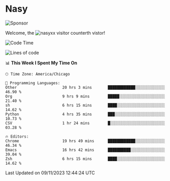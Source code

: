 # Nasy

<!--
<p align="center">
<img height="200" src="https://github-readme-stats.vercel.app/api?username=nasyxx&count_private=true&show_icons=true&theme=dracula&include_all_commits=true"/>
<img height="200" src="https://github-readme-stats.vercel.app/api/top-langs/?username=nasyxx&theme=dracula&hide=html,jupyter+notebook&count_private=true&show_icons=true"/>
</p>

  
----------------
-->

![Sponsor](https://img.shields.io/static/v1.svg?label=Sponsor&message=%E2%9D%A4&logo=GitHub&style=flat&color=pink)
 
Welcome, the ![nasyxx visitor counter](https://count.getloli.com/get/@nasyxx?theme=rule34)th vistor!
 
<!--START_SECTION:waka-->
![Code Time](http://img.shields.io/badge/Code%20Time-3%2C931%20hrs%2035%20mins-blue)

![Lines of code](https://img.shields.io/badge/From%20Hello%20World%20I%27ve%20Written-6.3%20million%20lines%20of%20code-blue)

📊 **This Week I Spent My Time On** 

```text
🕑︎ Time Zone: America/Chicago

💬 Programming Languages: 
Other                    20 hrs 3 mins       ████████████░░░░░░░░░░░░░   46.90 % 
Org                      9 hrs 9 mins        █████░░░░░░░░░░░░░░░░░░░░   21.40 % 
sh                       6 hrs 15 mins       ████░░░░░░░░░░░░░░░░░░░░░   14.62 % 
Python                   4 hrs 35 mins       ███░░░░░░░░░░░░░░░░░░░░░░   10.73 % 
CSV                      1 hr 24 mins        █░░░░░░░░░░░░░░░░░░░░░░░░   03.28 % 

🔥 Editors: 
Chrome                   19 hrs 49 mins      ████████████░░░░░░░░░░░░░   46.34 % 
Emacs                    16 hrs 42 mins      ██████████░░░░░░░░░░░░░░░   39.04 % 
Zsh                      6 hrs 15 mins       ████░░░░░░░░░░░░░░░░░░░░░   14.62 % 
```


 Last Updated on 09/11/2023 12:44:24 UTC
<!--END_SECTION:waka-->

<!-- ![visitors](https://visitor-badge.laobi.icu/badge?page_id=nasyxx.nasyxx) -->

